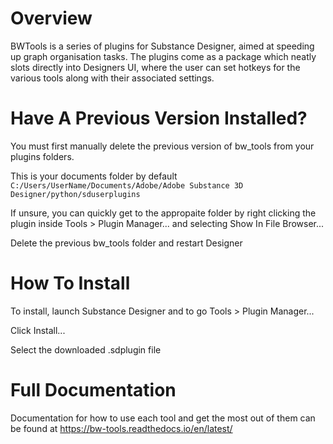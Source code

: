 Overview
========
BWTools is a series of plugins for Substance Designer, aimed at speeding up graph organisation tasks.
The plugins come as a package which neatly slots directly into Designers UI,
where the user can set hotkeys for the various tools along with their associated settings.

Have A Previous Version Installed?
==================================
You must first manually delete the previous version of bw_tools from your plugins folders.

This is your documents folder by default
``C:/Users/UserName/Documents/Adobe/Adobe Substance 3D Designer/python/sduserplugins``

If unsure, you can quickly get to the appropaite folder by right clicking the plugin inside Tools > Plugin Manager... and selecting Show In File Browser...

Delete the previous bw_tools folder and restart Designer

How To Install
==============

To install, launch Substance Designer and to go Tools > Plugin Manager...

Click Install...

Select the downloaded .sdplugin file

Full Documentation
==================
Documentation for how to use each tool and get the most out of them can be found at https://bw-tools.readthedocs.io/en/latest/


